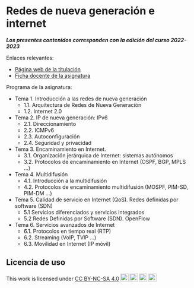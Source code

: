 # Redes de nueva generación e internet

**_Los presentes contenidos corresponden con la edición del curso 2022-2023_**

Enlaces relevantes:

- [Página web de la titulación](https://informatica.ucm.es/master-en-ingenieria-informatica)
- [Ficha docente de la asignatura](docs/fichaDocente.pdf)

Programa de la asignatura:

- Tema 1. Introducción a las redes de nueva generación
  - 1.1. Arquitectura de Redes de Nueva Generación
  - 1.2. Internet 2.0
- Tema 2. IP de nueva generación: IPv6
  - 2.1. Direccionamiento
  - 2.2. ICMPv6
  - 2.3. Autoconfiguración
  - 2.4. Seguridad y privacidad
- Tema 3. Encaminamiento en Internet.
  - 3.1. Organización jerárquica de Internet: sistemas autónomos
  - 3.2. Protocolos de encaminamiento en Internet (OSPF, BGP, MPLS …)
- Tema 4. Multidifusión
  - 4.1. Introducción a la multidifusión
  - 4.2. Protocolos de encaminamiento multidifusión (MOSPF, PIM-SD, PIM-DM …)
- Tema 5. Calidad de servicio en Internet (QoS). Redes definidas por software (SDN)
  - 5.1 Servicios diferenciados y servicios integrados
  - 5.2 Redes Definidas por Software (SDN). OpenFlow
- Tema 6. Servicios avanzados de Internet
  - 6.1. Protocolos en tiempo real (RTP)
  - 6.2. Streaming (VoIP, TVIP …)
  - 6.3. Movilidad en Internet (IP móvil)

## Licencia de uso

<p xmlns:cc="http://creativecommons.org/ns#" >This work is licensed under <a href="https://creativecommons.org/licenses/by-nc-sa/4.0/?ref=chooser-v1" target="_blank" rel="license noopener noreferrer" style="display:inline-block;">CC BY-NC-SA 4.0<img style="height:22px!important;margin-left:3px;vertical-align:text-bottom;" src="https://mirrors.creativecommons.org/presskit/icons/cc.svg?ref=chooser-v1" alt=""><img style="height:22px!important;margin-left:3px;vertical-align:text-bottom;" src="https://mirrors.creativecommons.org/presskit/icons/by.svg?ref=chooser-v1" alt=""><img style="height:22px!important;margin-left:3px;vertical-align:text-bottom;" src="https://mirrors.creativecommons.org/presskit/icons/nc.svg?ref=chooser-v1" alt=""><img style="height:22px!important;margin-left:3px;vertical-align:text-bottom;" src="https://mirrors.creativecommons.org/presskit/icons/sa.svg?ref=chooser-v1" alt=""></a></p>